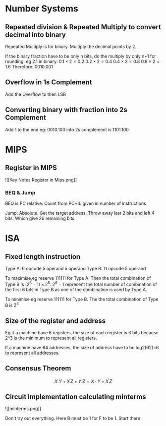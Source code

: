 # Number Systems

## Repeated division & Repeated Multiply to convert decimal into binary

Repeated Multiply is for binary. Multiply the decimal points by 2.

If the binary fraction have to be only n bits, do the multiply by only n+1 for rounding.
eg 2.1 in binary:
$0.1 \times 2=0.2$
$0.2 \times 2=0.4$
$0.4 \times 2=0.8$
$0.8 \times 2=1.6$
Therefore: 0010.001

## Overflow in 1s Complement

Add the Overflow to then LSB

## Converting binary with fraction into 2s Complement

Add 1 to the end eg: 0010.100 into 2s complement is 1101.100


# MIPS

## Register in MIPS


![[Key Notes Register in Mips.png]]

### BEQ & Jump

BEQ is PC relative: Count from PC+4. given in number of instructions

Jump: Absolute. Get the target address. Throw away last 2 bits and left 4 bits. Which give 26 remaining bits.

# ISA

## Fixed length instruction

Type A: 6 opcode 5 operand 5 operand
Type B: 11 opcode 5 operand

To maximise,eg reserve 111111 for Type A. Then the total combination of Type B is $(2^6-1)\times 2^5$. $2^6-1$ represent the total number of combination of the first  6 bits in Type B as one of the combination is used by Type A.

To minimise eg reserve 111111 for Type B. The the total combination of Type B is $2^5$


## Size of the register and address

Eg if a machine have 6 registers, the size of each register is 3 bits because 2^3 is the minimum to represent all registers.

If a machine have 64 addresses, the size of address have to be log2(62)=6 to represent all addresses.

## Consensus Theorem

$$X . Y+X^{\prime} Z+Y . Z=X \cdot Y+X^{\prime} Z$$
## Circuit implementation calculating minterms

![[minterms.png]]

Don't try out everything. Here B must be 1 for F to be 1. Start there